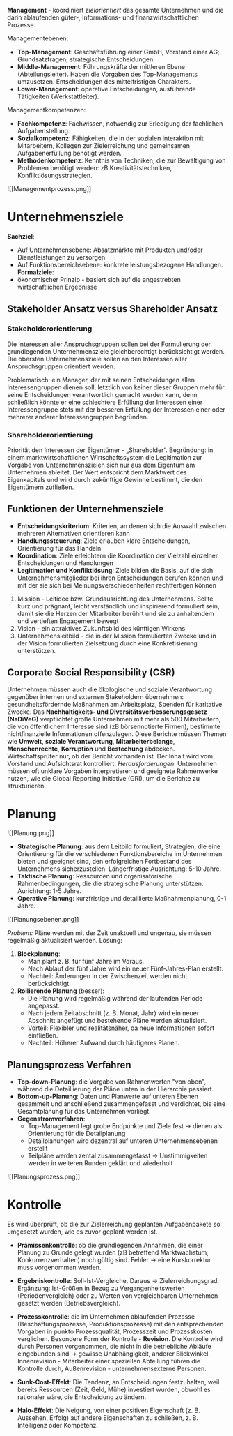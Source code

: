 **Management** - koordiniert _zielorientiert_ das gesamte Unternehmen und die darin ablaufenden güter-, Informations- und finanzwirtschaftlichen Prozesse.

Managementebenen:
- **Top-Management**: Geschäftsführung einer GmbH, Vorstand einer AG; Grundsatzfragen, strategische Entscheidungen.
- **Middle-Management**: Führungskräfte der mittleren Ebene (Abteilungsleiter). Haben die Vorgaben des Top-Managements umzusetzen. Entscheidungen des mittelfristigen Charakters.
- **Lower-Management**: operative Entscheidungen, ausführende Tätigkeiten (Werkstattleiter).

Managementkompetenzen:
- **Fachkompetenz**: Fachwissen, notwendig zur Erledigung der fachlichen Aufgabenstellung.
- **Sozialkompetenz**: Fähigkeiten, die in der sozialen Interaktion mit Mitarbeitern, Kollegen zur Zielerreichung und gemeinsamen Aufgabenerfüllung benötigt werden.
- **Methodenkompetenz**: Kenntnis von Techniken, die zur Bewältigung von Problemen benötigt werden: zB Kreativitätstechniken, Konfliktlösungsstrategien.

![[Managementprozess.png]]

# Unternehmensziele

**Sachziel**: 
- Auf Unternehmensebene: Absatzmärkte mit Produkten und/oder Dienstleistungen zu versorgen
- Auf Funktionsbereichsebene: konkrete leistungsbezogene Handlungen.  
**Formalziele**: 
- ökonomischer Prinzip - basiert sich auf die angestrebten wirtschaftlichen Ergebnisse
## Stakeholder Ansatz versus Shareholder Ansatz
### Stakeholderorientierung
Die Interessen aller Anspruchsgruppen sollen bei der Formulierung der grundlegenden Unternehmensziele gleichberechtigt berücksichtigt werden. Die obersten Unternehmensziele sollen an den Interessen aller Anspruchsgruppen orientiert werden.

Problematisch: ein Manager, der mit seinen Entscheidungen allen Interessengruppen dienen soll, letztlich von keiner dieser Gruppen mehr für seine Entscheidungen verantwortlich gemacht werden kann, denn schließlich könnte er eine schlechtere Erfüllung der Interessen einer Interessengruppe stets mit der besseren Erfüllung der Interessen einer oder mehrerer anderer Interessengruppen begründen.

### Shareholderorientierung
Priorität den Interessen der Eigentümer - „Shareholder“. Begründung: in einem marktwirtschaftlichen Wirtschaftssystem die Legitimation zur Vorgabe von Unternehmenszielen sich nur aus dem Eigentum am Unternehmen ableitet. Der Wert entspricht dem Marktwert des Eigenkapitals und wird durch zukünftige Gewinne bestimmt, die den Eigentümern zufließen.

## Funktionen der Unternehmensziele
- **Entscheidungskriterium**: Kriterien, an denen sich die Auswahl zwischen mehreren Alternativen orientieren kann
- **Handlungssteuerung**: Ziele erlauben klare Entscheidungen, Orientierung für das Handeln
- **Koordination**: Ziele erleichtern die Koordination der Vielzahl einzelner Entscheidungen und Handlungen
- **Legitimation und Konfliktlösung**: Ziele bilden die Basis, auf die sich Unternehmensmitglieder bei ihren Entscheidungen berufen können und mit der sie sich bei Meinungsverschiedenheiten rechtfertigen können

1. Mission - Leitidee bzw. Grundausrichtung des Unternehmens. Sollte kurz und prägnant, leicht verständlich und inspirierend formuliert sein, damit sie die Herzen der Mitarbeiter berührt und sie zu anhaltendem und vertieften Engagement bewegt
2. Vision - ein attraktives Zukunftsbild des künftigen Wirkens
3. Unternehmensleitbild - die in der Mission formulierten Zwecke und in der Vision formulierten Zielsetzung durch eine Konkretisierung unterstützen. 

## Corporate Social Responsibility (CSR)
Unternehmen müssen auch die ökologische und soziale Verantwortung gegenüber internen und externen Stakeholdern übernehmen: gesundheitsfördernde Maßnahmen am Arbeitsplatz, Spenden für karitative Zwecke.
Das **Nachhaltigkeits- und Diversitätsverbesserungsgesetz (NaDiVeG)** verpflichtet große Unternehmen mit mehr als 500 Mitarbeitern, die von öffentlichem Interesse sind (zB börsennotierte Firmen), bestimmte nichtfinanzielle Informationen offenzulegen. Diese Berichte müssen Themen wie **Umwelt**, **soziale Verantwortung**, **Mitarbeiterbelange**, **Menschenrechte**, **Korruption** und **Bestechung** abdecken. Wirtschaftsprüfer nur, ob der Bericht vorhanden ist. Der Inhalt wird vom Vorstand und Aufsichtsrat kontrolliert.
*Herausforderungen*: Unternehmen müssen oft unklare Vorgaben interpretieren und geeignete Rahmenwerke nutzen, wie die Global Reporting Initiative (GRI), um die Berichte zu strukturieren.

# Planung

![[Planung.png]]
- **Strategische Planung**: aus dem Leitbild formuliert, Strategien, die eine Orientierung für die verschiedenen Funktionsbereiche im Unternehmen bieten und geeignet sind, den erfolgreichen Fortbestand des Unternehmens sicherzustellen. Längerfristige Ausrichtung: 5-10 Jahre.
- **Taktische Planung**: Ressourcen und organisatorische Rahmenbedingungen, die die strategische Planung unterstützen. Aurichtung: 1-5 Jahre.
- **Operative Planung**: kurzfristige und detaillierte Maßnahmenplanung, 0-1 Jahre.

![[Planungsebenen.png]]

*Problem:* Pläne werden mit der Zeit unaktuell und ungenau, sie müssen regelmäßig aktualisiert werden. 
Lösung:
1. **Blockplanung**:
    - Man plant z. B. für fünf Jahre im Voraus.
    - Nach Ablauf der fünf Jahre wird ein neuer Fünf-Jahres-Plan erstellt.
    - Nachteil: Änderungen in der Zwischenzeit werden nicht berücksichtigt.
2. **Rollierende Planung** (besser):
    - Die Planung wird regelmäßig während der laufenden Periode angepasst.
    - Nach jedem Zeitabschnitt (z. B. Monat, Jahr) wird ein neuer Abschnitt angefügt und bestehende Pläne werden aktualisiert.
    - Vorteil: Flexibler und realitätsnäher, da neue Informationen sofort einfließen.
    - Nachteil: Höherer Aufwand durch häufigeres Planen.

## Planungsprozess Verfahren
- **Top-down-Planung**: die Vorgabe von Rahmenwerten "von oben", während die Detaillierung der Pläne unten in der Hierarchie passiert.
- **Bottom-up-Planung**: Daten und Planwerte auf unteren Ebenen gesammelt und anschließend zusammengefasst und verdichtet, bis eine Gesamtplanung für das Unternehmen vorliegt.
- **Gegenstromverfahren**:
	- Top-Management legt grobe Endpunkte und Ziele fest → dienen als Orientierung für die Detailplanung
	- Detailplanungen wird dezentral auf unteren Unternehmensebenen erstellt
	- Teilpläne werden zental zusammengefasst → Unstimmigkeiten werden in weiteren Runden geklärt und wiederholt

![[Planungsprozess.png]]

# Kontrolle
Es wird überprüft, ob die zur Zielerreichung geplanten Aufgabenpakete so umgesetzt wurden, wie es zuvor geplant worden ist. 
- **Prämissenkontrolle**: ob die grundlegenden Annahmen, die einer Planung zu Grunde gelegt wurden (zB betreffend Marktwachstum, Konkurrenzverhalten) noch gültig sind. Fehler → eine Kurskorrektur muss vorgenommen werden.
- **Ergebniskontrolle**: Soll-Ist-Vergleiche. Daraus → Zielerreichungsgrad. Ergänzung: Ist-Größen in Bezug zu Vergangenheitswerten (Periodenvergleich) oder zu Werten von vergleichbaren Unternehmen gesetzt werden (Betriebsvergleich).
- **Prozesskontrolle**: die im Unternehmen ablaufenden Prozesse (Beschaffungsprozesse, Produktionsprozesse) mit den entsprechenden Vorgaben in punkto Prozessqualität, Prozesszeit und Prozesskosten verglichen.
Besondere Form der Kontrolle - **Revision**. Die Kontrolle wird durch Personen vorgenommen, die nicht in die betriebliche Abläufe eingebunden sind → gewisse Unabhängigkeit, anderer Blickwinkel. 
Innenrevision - Mitarbeiter einer speziellen Abteilung führen die Kontrolle durch, Außenrevision - unternehmensexterne Personen. 

- **Sunk-Cost-Effekt**: Die Tendenz, an Entscheidungen festzuhalten, weil bereits Ressourcen (Zeit, Geld, Mühe) investiert wurden, obwohl es rationaler wäre, die Entscheidung zu ändern.
    
- **Halo-Effekt**: Die Neigung, von einer positiven Eigenschaft (z. B. Aussehen, Erfolg) auf andere Eigenschaften zu schließen, z. B. Intelligenz oder Kompetenz.